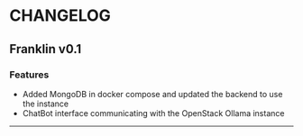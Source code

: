 # CHANGELOG

## Franklin v0.1

### Features

- Added MongoDB in docker compose and updated the backend to use the instance
- ChatBot interface communicating with the OpenStack Ollama instance

---
